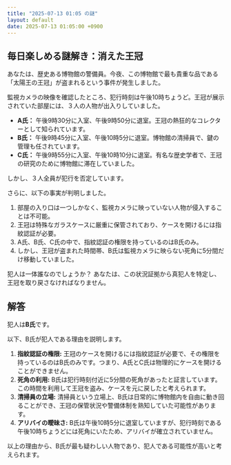 ```yaml
---
title: "2025-07-13 01:05 の謎"
layout: default
date: 2025-07-13 01:05:00 +0900
---
```

## 毎日楽しめる謎解き：消えた王冠

あなたは、歴史ある博物館の警備員。今夜、この博物館で最も貴重な品である「太陽王の王冠」が盗まれるという事件が発生しました。

監視カメラの映像を確認したところ、犯行時刻は午後10時ちょうど。王冠が展示されていた部屋には、３人の人物が出入りしていました。

*   **A氏：** 午後9時30分に入室、午後9時50分に退室。王冠の熱狂的なコレクターとして知られています。
*   **B氏：** 午後9時45分に入室、午後10時5分に退室。博物館の清掃員で、鍵の管理も任されています。
*   **C氏：** 午後9時55分に入室、午後10時10分に退室。有名な歴史学者で、王冠の研究のために博物館に滞在していました。

しかし、３人全員が犯行を否定しています。

さらに、以下の事実が判明しました。

1.  部屋の入り口は一つしかなく、監視カメラに映っていない人物が侵入することは不可能。
2.  王冠は特殊なガラスケースに厳重に保管されており、ケースを開けるには指紋認証が必要。
3.  A氏、B氏、C氏の中で、指紋認証の権限を持っているのはB氏のみ。
4.  しかし、王冠が盗まれた時間帯、B氏は監視カメラに映らない死角に5分間だけ移動していました。

犯人は一体誰なのでしょうか？ あなたは、この状況証拠から真犯人を特定し、王冠を取り戻さなければなりません。

## 解答

犯人は**B氏**です。

以下、B氏が犯人である理由を説明します。

1.  **指紋認証の権限:** 王冠のケースを開けるには指紋認証が必要で、その権限を持っているのはB氏のみです。つまり、A氏とC氏は物理的にケースを開けることができません。
2.  **死角の利用:** B氏は犯行時刻付近に5分間の死角があったと証言しています。この時間を利用して王冠を盗み、ケースを元に戻したと考えられます。
3.  **清掃員の立場:** 清掃員という立場上、B氏は日常的に博物館内を自由に動き回ることができ、王冠の保管状況や警備体制を熟知していた可能性があります。
4.  **アリバイの曖昧さ:** B氏は午後10時5分に退室していますが、犯行時刻である午後10時ちょうどには死角にいたため、アリバイが確立されていません。

以上の理由から、B氏が最も疑わしい人物であり、犯人である可能性が高いと考えられます。
